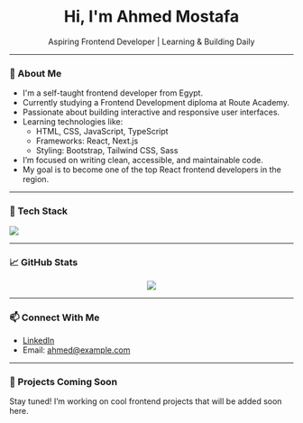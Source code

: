 <h1 align="center">Hi, I'm Ahmed Mostafa</h1>

<p align="center">
  Aspiring Frontend Developer | Learning & Building Daily
</p>

---

### 🚀 About Me

- I'm a self-taught frontend developer from Egypt.
- Currently studying a Frontend Development diploma at Route Academy.
- Passionate about building interactive and responsive user interfaces.
- Learning technologies like:
  - HTML, CSS, JavaScript, TypeScript
  - Frameworks: React, Next.js
  - Styling: Bootstrap, Tailwind CSS, Sass
- I’m focused on writing clean, accessible, and maintainable code.
- My goal is to become one of the top React frontend developers in the region.

---

### 🧰 Tech Stack

<p>
  <img src="https://skillicons.dev/icons?i=html,css,js,ts,react,nextjs,jquery,tailwind,bootstrap,sass,vscode,github" />
</p>

---

### 📈 GitHub Stats

<p align="center">
  <img src="https://github-readme-stats.vercel.app/api?username=ahmedmostafa-io&show_icons=true&theme=tokyonight" />
</p>

---

### 📫 Connect With Me

- [LinkedIn](https://www.linkedin.com/in/ahmedmostafa-io) <!-- أضف لينكد إن هنا لو عندك -->
- Email: ahmed@example.com <!-- اكتب إيميلك الحقيقي لو حابب -->

---

### 🚧 Projects Coming Soon

Stay tuned! I’m working on cool frontend projects that will be added soon here.
